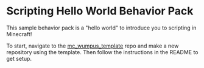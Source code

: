 # Scripting Hello World Behavior Pack

This sample behavior pack is a "hello world" to introduce you to scripting in Minecraft!

To start, navigate to the [mc_wumpus_template](https://github.com/rebeccamcfadden/mc_wumpus_template.git) repo and make a new repository using the template. Then follow the instructions in the README to get setup.
